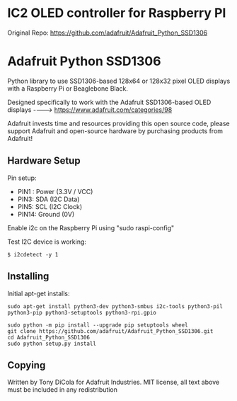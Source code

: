 IC2 OLED controller for Raspberry PI
=======================

Original Repo: https://github.com/adafruit/Adafruit_Python_SSD1306

Adafruit Python SSD1306
=======================

Python library to use SSD1306-based 128x64 or 128x32 pixel OLED displays with a Raspberry Pi or Beaglebone Black.

Designed specifically to work with the Adafruit SSD1306-based OLED displays ----> https://www.adafruit.com/categories/98

Adafruit invests time and resources providing this open source code, please support Adafruit and open-source hardware by purchasing products from Adafruit!

Hardware Setup
--------------
Pin setup:
- PIN1 : Power (3.3V / VCC)
- PIN3: SDA (I2C Data)
- PIN5: SCL (I2C Clock)
- PIN14: Ground (0V)

Enable i2c on the Raspberry Pi using "sudo raspi-config"

Test I2C device is working:
```
$ i2cdetect -y 1
```

Installing
----------
Initial apt-get installs:
```
sudo apt-get install python3-dev python3-smbus i2c-tools python3-pil python3-pip python3-setuptools python3-rpi.gpio
```

```
sudo python -m pip install --upgrade pip setuptools wheel
git clone https://github.com/adafruit/Adafruit_Python_SSD1306.git
cd Adafruit_Python_SSD1306
sudo python setup.py install
```

Copying
-------

Written by Tony DiCola for Adafruit Industries.
MIT license, all text above must be included in any redistribution
